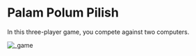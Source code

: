 # Palam Polum Pilish

In this three-player game, you compete against two computers.



![_game](https://user-images.githubusercontent.com/43343453/219446401-5b6dbdd5-233e-43ca-a633-dd170de7190c.png)
